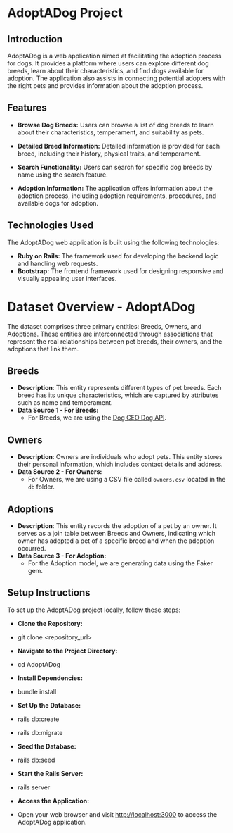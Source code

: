 # AdoptADog Project

## Introduction

AdoptADog is a web application aimed at facilitating the adoption process for dogs. It provides a platform where users can explore different dog breeds, learn about their characteristics, and find dogs available for adoption. The application also assists in connecting potential adopters with the right pets and provides information about the adoption process.

## Features

- **Browse Dog Breeds:** Users can browse a list of dog breeds to learn about their characteristics, temperament, and suitability as pets.
- **Detailed Breed Information:** Detailed information is provided for each breed, including their history, physical traits, and temperament.

- **Search Functionality:** Users can search for specific dog breeds by name using the search feature.

- **Adoption Information:** The application offers information about the adoption process, including adoption requirements, procedures, and available dogs for adoption.

## Technologies Used

The AdoptADog web application is built using the following technologies:

- **Ruby on Rails:** The framework used for developing the backend logic and handling web requests.
- **Bootstrap:** The frontend framework used for designing responsive and visually appealing user interfaces.

# Dataset Overview - AdoptADog

The dataset comprises three primary entities: Breeds, Owners, and Adoptions. These entities are interconnected through associations that represent the real relationships between pet breeds, their owners, and the adoptions that link them.

## Breeds

- **Description**: This entity represents different types of pet breeds. Each breed has its unique characteristics, which are captured by attributes such as name and temperament.
- **Data Source 1 - For Breeds:**
  - For Breeds, we are using the [Dog CEO Dog API](https://dog.ceo/dog-api/).

## Owners

- **Description**: Owners are individuals who adopt pets. This entity stores their personal information, which includes contact details and address.
- **Data Source 2 - For Owners:**
  - For Owners, we are using a CSV file called `owners.csv` located in the `db` folder.

## Adoptions

- **Description**: This entity records the adoption of a pet by an owner. It serves as a join table between Breeds and Owners, indicating which owner has adopted a pet of a specific breed and when the adoption occurred.
- **Data Source 3 - For Adoption:**
  - For the Adoption model, we are generating data using the Faker gem.

## Setup Instructions

To set up the AdoptADog project locally, follow these steps:

- **Clone the Repository:**
- git clone <repository_url>

- **Navigate to the Project Directory:**

- cd AdoptADog

- **Install Dependencies:**

- bundle install

- **Set Up the Database:**

- rails db:create
- rails db:migrate

- **Seed the Database:**

- rails db:seed

- **Start the Rails Server:**

- rails server

- **Access the Application:**
- Open your web browser and visit [http://localhost:3000](http://localhost:3000)
  to access the AdoptADog application.
